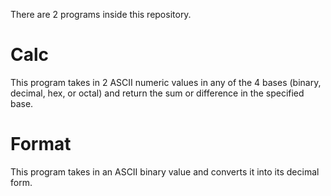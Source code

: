 There are 2 programs inside this repository.

# Calc
This program takes in 2 ASCII numeric values in any of the 4 bases (binary, decimal, hex, or octal) and return the sum or difference in the specified base.

# Format
This program takes in an ASCII binary value and converts it into its decimal form.

